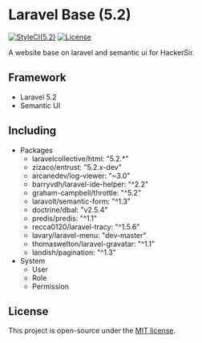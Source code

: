 # Laravel Base (5.2)
[![StyleCI(5.2)](https://styleci.io/repos/65561499/shield?branch=5.2)](https://styleci.io/repos/65561499)
[![License](https://img.shields.io/github/license/HackerSir/laravel-base.svg)](https://raw.githubusercontent.com/HackerSir/laravel-base/master/LICENSE)

A website base on laravel and semantic ui for HackerSir.

## Framework
- Laravel 5.2
- Semantic UI

## Including
- Packages
  - laravelcollective/html: "5.2.*"
  - zizaco/entrust: "5.2.x-dev"
  - arcanedev/log-viewer: "~3.0"
  - barryvdh/laravel-ide-helper: "^2.2"
  - graham-campbell/throttle: "^5.2"
  - laravolt/semantic-form: "^1.3"
  - doctrine/dbal: "v2.5.4"
  - predis/predis: "^1.1"
  - recca0120/laravel-tracy: "^1.5.6"
  - lavary/laravel-menu: "dev-master"
  - thomaswelton/laravel-gravatar: "^1.1"
  - landish/pagination: "^1.3"
- System
  - User
  - Role
  - Permission

## License
This project is open-source under the [MIT license](http://opensource.org/licenses/MIT).
